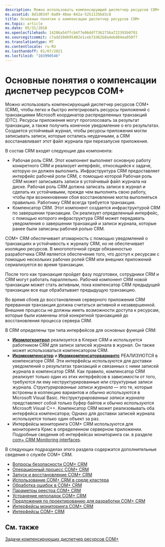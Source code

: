 ```yaml
---
description: Можно использовать компенсирующий диспетчер ресурсов COM+ (CRM), чтобы легко и быстро интегрировать ресурсы приложений с транзакциями Microsoft координатор распределенных транзакций (DTC).
ms.assetid: 8d1d034f-8a09-40ae-842a-5251135bd3c8
title: Основные понятия о компенсации диспетчер ресурсов COM+
ms.topic: article
ms.date: 05/31/2018
ms.openlocfilehash: 14206a54ffcb4f7e06ddf7362736a722393b0791
ms.sourcegitcommit: c7add10d695482e1ceb72d62b8a4ebd84ea050f7
ms.translationtype: MT
ms.contentlocale: ru-RU
ms.lasthandoff: 01/07/2021
ms.locfileid: "103990546"
---
```

# <a name="com-compensating-resource-manager-concepts"></a>Основные понятия о компенсации диспетчер ресурсов COM+

Можно использовать компенсирующий диспетчер ресурсов COM+ (CRM), чтобы легко и быстро интегрировать ресурсы приложений с транзакциями Microsoft координатор распределенных транзакций (DTC). Ресурсы приложения могут проголосовать за результат транзакции, а также получить конечное уведомление о его результатах. Создается устойчивый журнал, чтобы ресурсы приложения могли записывать записи, которые остались неудачными, а CRM восстанавливает этот файл журнала при перезапуске приложения.

В состав CRM входят следующие два компонента:

-   Рабочая роль CRM. Этот компонент выполняет основную работу конкретного CRM и реализует интерфейс, относящийся к задаче, которую он должен выполнить. Инфраструктура CRM предоставляет интерфейс рабочей роли CRM, с помощью которой Рабочая роль CRM может записывать записи в устойчивый файл журнала на диске. Рабочая роль CRM должна записать записи в журнал и сделать их устойчивыми, прежде чем выполнять свою работу, чтобы при возникновении сбоя восстановление могла выполняться правильно. Работнику CRM всегда требуется транзакция.
-   Компенсатор CRM. Этот компонент создается инфраструктурой CRM по завершении транзакции. Он реализует определенный интерфейс, с помощью которого инфраструктура CRM может передавать уведомления о завершении транзакций и записи журнала, которые ранее были записаны рабочей ролью CRM.

COM+ CRM обеспечивает атомарность с помощью уведомлений о транзакциях и устойчивость к журналу CRM, но не обеспечивает изоляцию ресурсов. В многопоточной среде обязанностью разработчика CRM является обеспечение того, что доступ к ресурсам с помощью нескольких рабочих ролей CRM или внешних приложений сериализуется во время транзакции.

После того как транзакция пройдет фазу подготовки, сотрудники CRM и CRM могут работать параллельно. Рабочий компонент CRM новой транзакции может стать активным, пока компенсатор CRM предыдущей транзакции все еще обрабатывает предыдущую транзакцию.

Во время сбоев до восстановления серверного приложения CRM прерванная транзакция должна считаться активной и незавершенной. Внешние процессы не должны иметь возможности доступа к ресурсам, которые были изменены этой конкретной транзакцией до восстановления процесса сервера CRM.

В CRM определены три типа интерфейсов для основных функций CRM:

-   [**Икрмлогконтрол**](/windows/desktop/api/ComSvcs/nn-comsvcs-icrmlogcontrol) реализуется в Клерке CRM и используется работником CRM для записи записей журнала в журнал. Он также может использоваться компенсатором CRM.
-   [**Икрмкомпенсатор**](/windows/desktop/api/ComSvcs/nn-comsvcs-icrmcompensator) и [**Икрмкомпенсаторвариантс**](/windows/desktop/api/ComSvcs/nn-comsvcs-icrmcompensatorvariants) РЕАЛИЗУЮТСЯ в компенсаторе CRM. Эти интерфейсы используются для доставки уведомлений о результатах транзакций и связанных с ними записей журнала в компенсатор CRM. Как правило, компенсатор CRM реализует только один из этих интерфейсов в зависимости от того, требуются ли ему неструктурированные или структурные записи журнала. *Структурированные записи журнала* — это те, которые встроены в коллекцию вариантов и обычно используются в Microsoft Visual Basic. *Неструктурированные записи журнала* представляют собой только буфер байтов и обычно используются Microsoft Visual C++. Компенсатор CRM может реализовывать оба интерфейса компенсатора; Однако для доставки записей журнала используется только один объект за раз.
-   Интерфейсы мониторинга COM+ CRM используются для мониторинга Крмс в определенном серверном приложении. Подробные сведения об интерфейсах мониторинга см. в разделе [com+ CRM Monitoring interfaces](com--crm-monitoring-interfaces.md).

В следующих подразделах этого раздела содержатся дополнительные сведения о службе COM+ CRM.

-   [Вопросы безопасности COM+ CRM](com--crm-security-considerations.md)
-   [Операционный процесс COM+ CRM](com--crm-operating-process.md)
-   [Запуск и восстановление COM+ CRM](com--crm-startup-and-recovery.md)
-   [Использование COM+ CRM в среде кластера](using-the-com--crm-in-a-cluster-environment.md)
-   [Обработка ошибок в COM+ CRM](error-handling-in-the-com--crm.md)
-   [Параметры реестра COM+ CRM](com--crm-registry-settings.md)
-   [Устранение неполадок COM+ CRM](troubleshooting-the-com--crm.md)
-   [Предложения по проектированию для разработки COM+ CRM](design-suggestions-for-developing-a-com--crm.md)
-   [Интерфейсы мониторинга COM+ CRM](com--crm-monitoring-interfaces.md)
-   [Интерфейсы COM+ CRM](com--crm-interfaces.md)

## <a name="related-topics"></a>См. также

<dl> <dt>

[Задачи компенсирующих диспетчер ресурсов COM+](com--compensating-resource-manager-tasks.md)
</dt> </dl>

 

 



